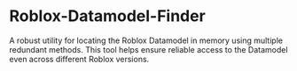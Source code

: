 # Roblox-Datamodel-Finder
A robust utility for locating the Roblox Datamodel in memory using multiple redundant methods. This tool helps ensure reliable access to the Datamodel even across different Roblox versions.
